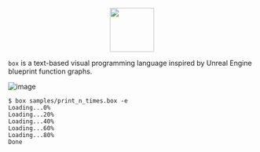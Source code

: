 <p align="center">
  <img height="90" src="https://user-images.githubusercontent.com/8450091/123720914-cb9a5200-d84a-11eb-97d9-830776297b87.PNG"/>  
</p>

`box` is a text-based visual programming language inspired by Unreal Engine blueprint function graphs. 

![image](https://user-images.githubusercontent.com/8450091/123731390-a531e200-d85d-11eb-9104-fc8e7f7cbf97.png)

```console
$ box samples/print_n_times.box -e
Loading...0%
Loading...20%
Loading...40%
Loading...60%
Loading...80%
Done
```
